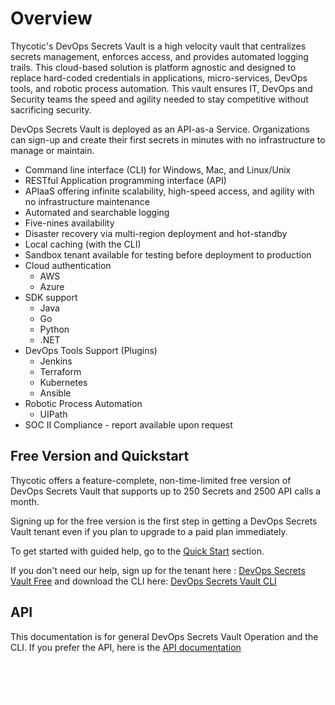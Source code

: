 ﻿[title]: # (Overview)
[tags]: # (DevOps Secrets Vault,DSV,)
[priority]: # (1)

# Overview

Thycotic's DevOps Secrets Vault is a high velocity vault that centralizes secrets management, enforces access, and provides automated logging trails.  This cloud-based solution is platform agnostic and designed to replace hard-coded credentials in applications, micro-services, DevOps tools, and robotic process automation. This vault ensures IT, DevOps and Security teams the speed and agility needed to stay competitive without sacrificing security.

DevOps Secrets Vault is deployed as an API-as-a Service.  Organizations can sign-up and create their first secrets in minutes with no infrastructure to manage or maintain.

* Command line interface (CLI) for Windows, Mac, and Linux/Unix
* RESTful Application programming interface (API)
* APIaaS offering infinite scalability, high-speed access, and agility with no infrastructure maintenance
* Automated and searchable logging
* Five-nines availability
* Disaster recovery via multi-region deployment and hot-standby
* Local caching (with the CLI)
* Sandbox tenant available for testing before deployment to production
* Cloud authentication
    * AWS
    * Azure
* SDK support
    * Java
    * Go
    * Python
    * .NET
* DevOps Tools Support (Plugins)
    * Jenkins
    * Terraform
    * Kubernetes
    * Ansible
* Robotic Process Automation
    * UIPath
* SOC II Compliance - report available upon request

## Free Version and Quickstart

Thycotic offers a feature-complete, non-time-limited free version of DevOps Secrets Vault that supports up to 250 Secrets and 2500 API calls a month.

Signing up for the free version is the first step in getting a DevOps Secrets Vault tenant even if you plan to upgrade to a paid plan immediately.

To get started with guided help, go to the [Quick Start](./QuickStart/index.md) section.

If you don't need our help, sign up for the tenant here :  [DevOps Secrets Vault Free](https://thycotic.com/products/devops-secrets-vault-password-management/) and download the CLI here: [DevOps Secrets Vault CLI](https://dsv.thycotic.com/downloads)

## API 

This documentation is for general DevOps Secrets Vault Operation and the CLI.  If you prefer the API, here is the [API documentation](https://dsv.thycotic.com/api)

![](./images/spacer.png)

![](./images/spacer.png)
